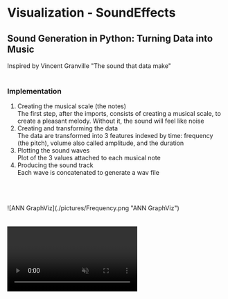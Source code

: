 # Visualization - SoundEffects
## Sound Generation in Python: Turning Data into Music
Inspired by Vincent Granville "The sound that data make"<br>
<br>

### Implementation
1. Creating the musical scale (the notes)<br>
The first step, after the imports, consists of creating a musical scale, to create a pleasant melody. Without it, the sound will feel like noise<br>
2. Creating and transforming the data<br>
The data are transformed into 3 features indexed by time: frequency (the pitch), volume also called amplitude, and the duration<br>
3. Plotting the sound waves<br>
Plot of the 3 values attached to each musical note<br>
4. Producing the sound track<br>
Each wave is concatenated to generate a wav file<br>
<br>
<br>
<br>
![ANN GraphViz](./pictures/Frequency.png "ANN GraphViz")<br>
<br>
<br>
<div><video controls src="./notebooks/sound.mp4" muted="false"></video></div>
<br>


